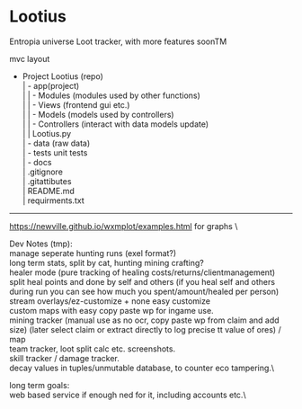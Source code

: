 # Lootius
 Entropia universe Loot tracker, with more features soonTM


mvc layout
- Project Lootius (repo)\
|   - app(project)\
|   |   - Modules (modules used by other functions)\
|   |   - Views (frontend gui etc.)\
|   |   - Models (models used by controllers)\
|   |   - Controllers (interact with data models update)\
|   |   Lootius.py\
|   - data (raw data)\
|   - tests unit tests\
|   - docs\
| .gitignore\
| .gitattibutes\
| README.md\
| requirments.txt

---
https://newville.github.io/wxmplot/examples.html for graphs \

Dev Notes (tmp):\
manage seperate hunting runs (exel format?)\
long term stats, split by cat, hunting mining crafting?\
healer mode (pure tracking of healing costs/returns/clientmanagement) split heal points and done by self and others (if you heal self and others during run you can see how much you spent/amount/healed per person) \
stream overlays/ez-customize + none easy customize\
custom maps with easy copy paste wp for ingame use.\
mining tracker (manual use as no ocr, copy paste wp from claim and add size) (later select claim or extract directly to log precise tt value of ores) / map\
team tracker, loot split calc etc. screenshots.\
skill tracker / damage tracker.\
decay values in tuples/unmutable database, to counter eco tampering.\

long term goals:\
web based service if enough ned for it, including accounts etc.\